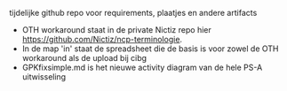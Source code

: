 tijdelijke github repo voor requirements, plaatjes en andere artifacts
- OTH workaround staat in de private Nictiz repo hier https://github.com/Nictiz/ncp-terminologie.
- In de map 'in' staat de spreadsheet die de basis is voor zowel de OTH workaround als de upload bij cibg
- GPKfixsimple.md is het nieuwe activity diagram van de hele PS-A uitwisseling
